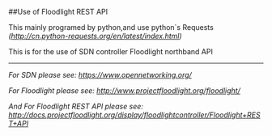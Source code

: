 ##Use of Floodlight REST API

This mainly programed by python,and use python\`s Requests *(http://cn.python-requests.org/en/latest/index.html)*

This is for the use of SDN controller Floodlight northband API

-------------------------------------------------------------------
*For SDN please see: https://www.opennetworking.org/*

*For Floodlight please see: http://www.projectfloodlight.org/floodlight/*

*And For Floodlight REST API please see: http://docs.projectfloodlight.org/display/floodlightcontroller/Floodlight+REST+API*

